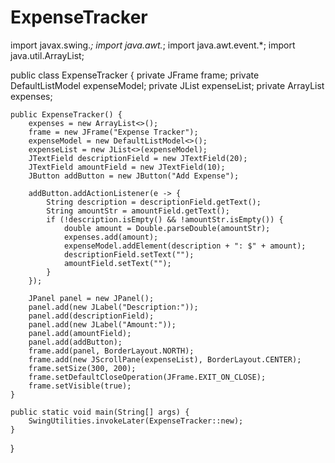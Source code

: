 # ExpenseTracker
import javax.swing.*;
import java.awt.*;
import java.awt.event.*;
import java.util.ArrayList;

public class ExpenseTracker {
    private JFrame frame;
    private DefaultListModel<String> expenseModel;
    private JList<String> expenseList;
    private ArrayList<Double> expenses;

    public ExpenseTracker() {
        expenses = new ArrayList<>();
        frame = new JFrame("Expense Tracker");
        expenseModel = new DefaultListModel<>();
        expenseList = new JList<>(expenseModel);
        JTextField descriptionField = new JTextField(20);
        JTextField amountField = new JTextField(10);
        JButton addButton = new JButton("Add Expense");

        addButton.addActionListener(e -> {
            String description = descriptionField.getText();
            String amountStr = amountField.getText();
            if (!description.isEmpty() && !amountStr.isEmpty()) {
                double amount = Double.parseDouble(amountStr);
                expenses.add(amount);
                expenseModel.addElement(description + ": $" + amount);
                descriptionField.setText("");
                amountField.setText("");
            }
        });

        JPanel panel = new JPanel();
        panel.add(new JLabel("Description:"));
        panel.add(descriptionField);
        panel.add(new JLabel("Amount:"));
        panel.add(amountField);
        panel.add(addButton);
        frame.add(panel, BorderLayout.NORTH);
        frame.add(new JScrollPane(expenseList), BorderLayout.CENTER);
        frame.setSize(300, 200);
        frame.setDefaultCloseOperation(JFrame.EXIT_ON_CLOSE);
        frame.setVisible(true);
    }

    public static void main(String[] args) {
        SwingUtilities.invokeLater(ExpenseTracker::new);
    }
}
